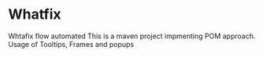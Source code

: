 # Whatfix
Whtafix flow automated
This is a maven project impmenting POM approach.
Usage of  Tooltips, Frames and popups
